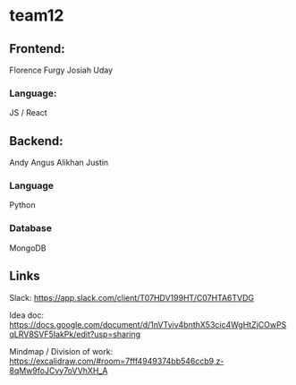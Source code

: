 # team12

## Frontend:
Florence
Furgy
Josiah
Uday

### Language:
JS / React

## Backend:
Andy
Angus
Alikhan
Justin

### Language
Python

### Database
MongoDB

## Links
Slack: https://app.slack.com/client/T07HDV199HT/C07HTA6TVDG

Idea doc: https://docs.google.com/document/d/1nVTviv4bnthX53cic4WgHtZjCOwPSqLRV8SVF5IakPk/edit?usp=sharing

Mindmap / Division of work: https://excalidraw.com/#room=7fff4949374bb546ccb9,z-8qMw9foJCvy7oVVhXH_A

